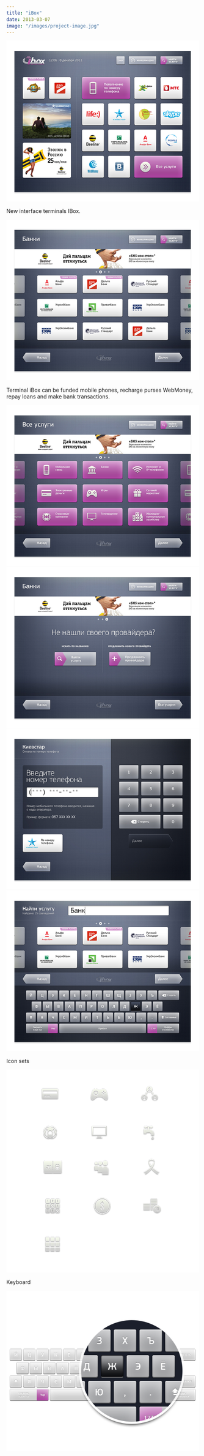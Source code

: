 ```yaml
---
title: "iBox"
date: 2013-03-07
image: "/images/project-image.jpg"
---
```


<!-- ---
layout: post
image: projects/00-thumb/ibox.png
title: iBox
text: The new interface terminals IBox
link: http://www.behance.net/gallery/iBox/7054275
images_folder: /projects/ibox/
background: "f3f3f3"
--- -->

![Image description](./images/1.png)

New interface terminals IBox.

![Image description](./images/2.png)

Terminal iBox can be funded mobile phones, recharge
purses WebMoney, repay loans and make bank transactions.

![Image description](./images/3.png)
![Image description](./images/4.png)
![Image description](./images/5.png)
![Image description](./images/6.png)

Icon sets

![Image description](./images/7.png)

Keyboard

![Image description](./images/8.png)